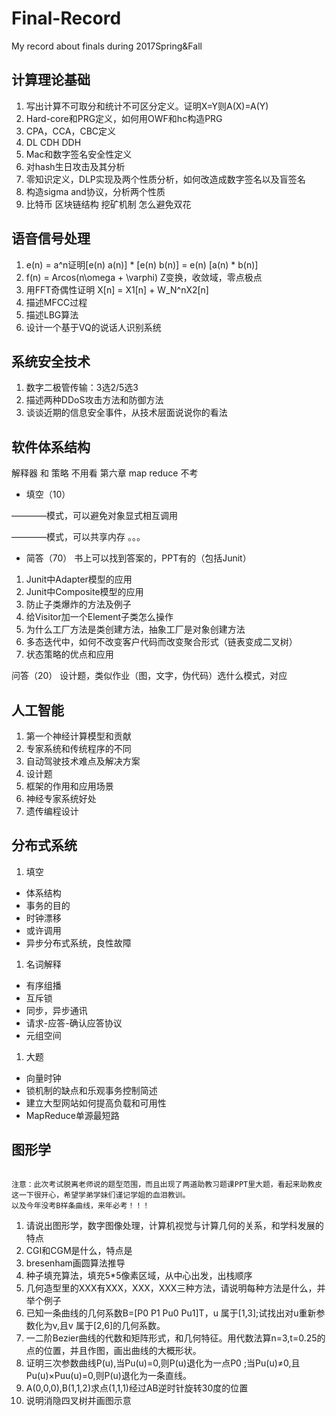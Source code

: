 # Final-Record
My record  about finals during 2017Spring&Fall

## 计算理论基础

1. 写出计算不可取分和统计不可区分定义。证明X=Y则A(X)=A(Y)
2. Hard-core和PRG定义，如何用OWF和hc构造PRG
3. CPA，CCA，CBC定义
4. DL CDH DDH
5. Mac和数字签名安全性定义
6. 对hash生日攻击及其分析
7. 零知识定义，DLP实现及两个性质分析，如何改造成数字签名以及盲签名
8. 构造sigma and协议，分析两个性质
9. 比特币 区块链结构 挖矿机制 怎么避免双花

## 语音信号处理

1. e(n) = a^n证明[e(n) a(n)] * [e(n) b(n)] = e(n) [a(n) * b(n)]
2. f(n) = Arcos(n\omega + \varphi) Z变换，收敛域，零点极点
3. 用FFT奇偶性证明 X[n] = X1[n] + W_N^nX2[n]
4. 描述MFCC过程
5. 描述LBG算法
6. 设计一个基于VQ的说话人识别系统

## 系统安全技术

1. 数字二极管传输：3选2/5选3
2. 描述两种DDoS攻击方法和防御方法
3. 谈谈近期的信息安全事件，从技术层面说说你的看法

## 软件体系结构
解释器 和 策略 不用看 第六章 map reduce 不考
- 填空（10）

————模式，可以避免对象显式相互调用

————模式，可以共享内存
。。。
- 简答（70）
书上可以找到答案的，PPT有的（包括Junit）
1. Junit中Adapter模型的应用
2. Junit中Composite模型的应用
3. 防止子类爆炸的方法及例子
4. 给Visitor加一个Element子类怎么操作
5. 为什么工厂方法是类创建方法，抽象工厂是对象创建方法
6. 多态迭代中，如何不改变客户代码而改变聚合形式（链表变成二叉树）
7. 状态策略的优点和应用

问答（20）
设计题，类似作业（图，文字，伪代码）选什么模式，对应

## 人工智能
1. 第一个神经计算模型和贡献
2. 专家系统和传统程序的不同
3. 自动驾驶技术难点及解决方案
4. 设计题
5. 框架的作用和应用场景
6. 神经专家系统好处
7. 遗传编程设计

## 分布式系统
1. 填空

- 体系结构
- 事务的目的
- 时钟漂移
- 或许调用
- 异步分布式系统，良性故障

1. 名词解释

- 有序组播
- 互斥锁
- 同步，异步通讯
- 请求-应答-确认应答协议
- 元组空间

1. 大题

- 向量时钟
- 锁机制的缺点和乐观事务控制简述
- 建立大型网站如何提高负载和可用性
- MapReduce单源最短路

## 图形学

```

注意：此次考试脱离老师说的题型范围，而且出现了两道助教习题课PPT里大题，看起来助教皮这一下很开心，希望学弟学妹们谨记学姐的血泪教训。
以及今年没考B样条曲线，来年必考！！！

```

1. 请说出图形学，数字图像处理，计算机视觉与计算几何的关系，和学科发展的特点
2. CGI和CGM是什么，特点是
3. bresenham画圆算法推导
4. 种子填充算法，填充5*5像素区域，从中心出发，出栈顺序
5. 几何造型里的XXX有XXX，XXX，XXX三种方法，请说明每种方法是什么，并举个例子
6. 已知一条曲线的几何系数B=[P0 P1 Pu0 Pu1]T，u 属于[1,3];试找出对u重新参数化为v,且v 属于[2,6]的几何系数。
7. 一二阶Bezier曲线的代数和矩阵形式，和几何特征。用代数法算n=3,t=0.25的点的位置，并且作图，画出曲线的大概形状。
8. 证明三次参数曲线P(u),当Pu(u)=0,则P(u)退化为一点P0 ;当Pu(u)≠0,且Pu(u)×Puu(u)=0,则P(u)退化为一条直线。
9. A(0,0,0),B(1,1,2)求点(1,1,1)经过AB逆时针旋转30度的位置
10. 说明消隐四叉树并画图示意

